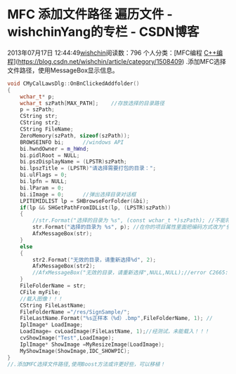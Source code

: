 # MFC 添加文件路径 遍历文件 - wishchinYang的专栏 - CSDN博客
2013年07月17日 12:44:49[wishchin](https://me.csdn.net/wishchin)阅读数：796
个人分类：[MFC编程																[C++编程](https://blog.csdn.net/wishchin/article/category/1508333)](https://blog.csdn.net/wishchin/article/category/1508409)
.添加MFC选择文件路径，使用MessageBox显示信息。
```cpp
void CMyCalLawsDlg::OnBnClickedAddfolder()
{
    wchar_t* p;
    wchar_t szPath[MAX_PATH];    //存放选择的目录路径 
    p = szPath;
    CString str;
    CString str2;
    CString FileName;
    ZeroMemory(szPath, sizeof(szPath));  
    BROWSEINFO bi;      //windows API
    bi.hwndOwner = m_hWnd;      
    bi.pidlRoot = NULL;      
    bi.pszDisplayName = (LPSTR)szPath;      
    bi.lpszTitle = (LPSTR)"请选择需要打包的目录：";      
    bi.ulFlags = 0;      
    bi.lpfn = NULL;      
    bi.lParam = 0;      
    bi.iImage = 0;      //弹出选择目录对话框    
    LPITEMIDLIST lp = SHBrowseForFolder(&bi);  
    if(lp && SHGetPathFromIDList(lp, (LPSTR)szPath))      
    {        
        //str.Format("选择的目录为 %s", (const wchar_t *)szPath); //不能将参数 1 从“const char [16]”转换为“const wchar_t *”
        str.Format("选择的目录为 %s", p); //在你的项目属性里面把编码方式改为"使用多字节字符集"
        AfxMessageBox(str);
    }    
    else
    {
        str2.Format("无效的目录，请重新选择%d", 2);
        AfxMessageBox(str2);
        //AfxMessageBox("无效的目录，请重新选择",NULL,NULL);//error C2665: “AfxMessageBox”: 2 个重载中没有一个可以转换所有参数类型 0换为NULL
    }
    FileFolderName = str;
    CFile myFile;
    //载入图像！！！
    CString FileLastName;
    FileFolderName ="/res/SignSample/";
    FileLastName.Format("%s正样本（%d）.bmp",FileFolderName, 1); //
    IplImage* LoadImage;
    LoadImage= cvLoadImage(FileLastName, 1);//经测试，未能载入！！！
    cvShowImage("Test",LoadImage);
    IplImage* ShowImage =MyResizeImage(LoadImage);
    MyShowImage(ShowImage,IDC_SHOWPIC);
}
//.添加MFC选择文件路径,使用Boost方法或许更好些，可以移植！
```
